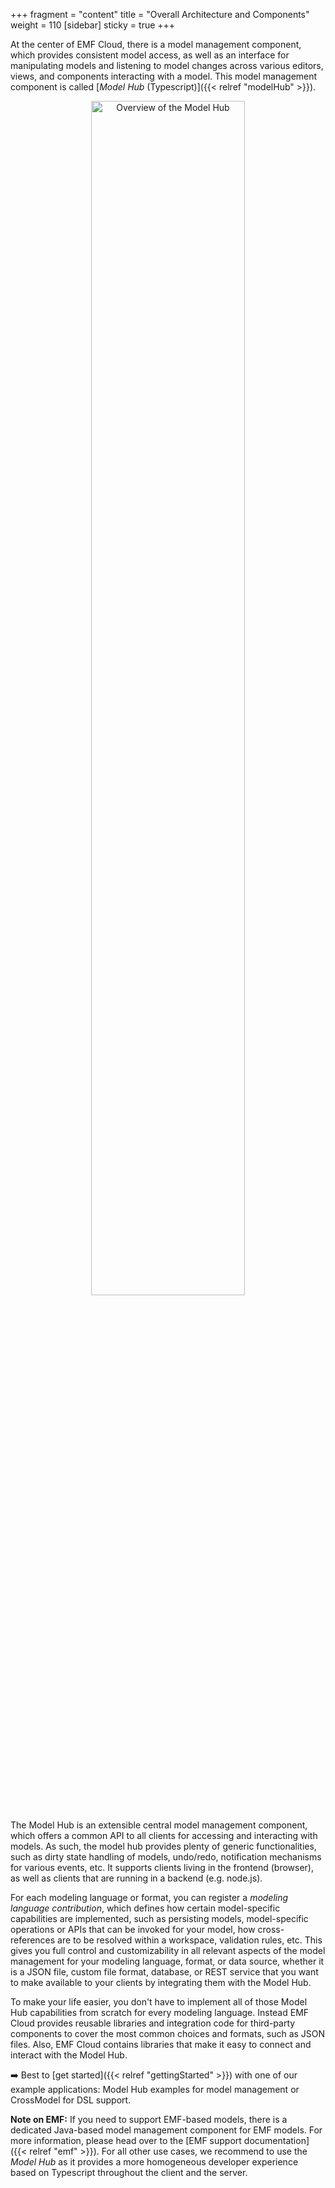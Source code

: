 +++
fragment = "content"
title = "Overall Architecture and Components"
weight = 110
[sidebar]
  sticky = true
+++

At the center of EMF Cloud, there is a model management component, which provides consistent model access, as well as an interface for manipulating models and listening to model changes across various editors, views, and components interacting with a model.
This model management component is called [*Model Hub* (Typescript)]({{< relref "modelHub" >}}).

<div style="text-align:center; margin-bottom:20px">
  <img src="../../images/modelhub.svg" alt="Overview of the Model Hub" width="70%" />
</div>

The Model Hub is an extensible central model management component, which offers a common API to all clients for accessing and interacting with models.
As such, the model hub provides plenty of generic functionalities, such as dirty state handling of models, undo/redo, notification mechanisms for various events, etc.
It supports clients living in the frontend (browser), as well as clients that are running in a backend (e.g. node.js).

For each modeling language or format, you can register a *modeling language contribution*, which defines how certain model-specific capabilities are implemented, such as persisting models, model-specific operations or APIs that can be invoked for your model, how cross-references are to be resolved within a workspace, validation rules, etc.
This gives you full control and customizability in all relevant aspects of the model management for your modeling language, format, or data source, whether it is a JSON file, custom file format, database, or REST service that you want to make available to your clients by integrating them with the Model Hub.

To make your life easier, you don't have to implement all of those Model Hub capabilities from scratch for every modeling language.
Instead EMF Cloud provides reusable libraries and integration code for third-party components to cover the most common choices and formats, such as JSON files.
Also, EMF Cloud contains libraries that make it easy to connect and interact with the Model Hub.

➡️ Best to [get started]({{< relref  "gettingStarted" >}}) with one of our example applications: Model Hub examples for model management or CrossModel for DSL support.

**Note on EMF:** If you need to support EMF-based models, there is a dedicated Java-based model management component for EMF models. For more information, please head over to the [EMF support documentation]({{< relref  "emf" >}}).
For all other use cases, we recommend to use the *Model Hub* as it provides a more homogeneous developer experience based on Typescript throughout the client and the server.
